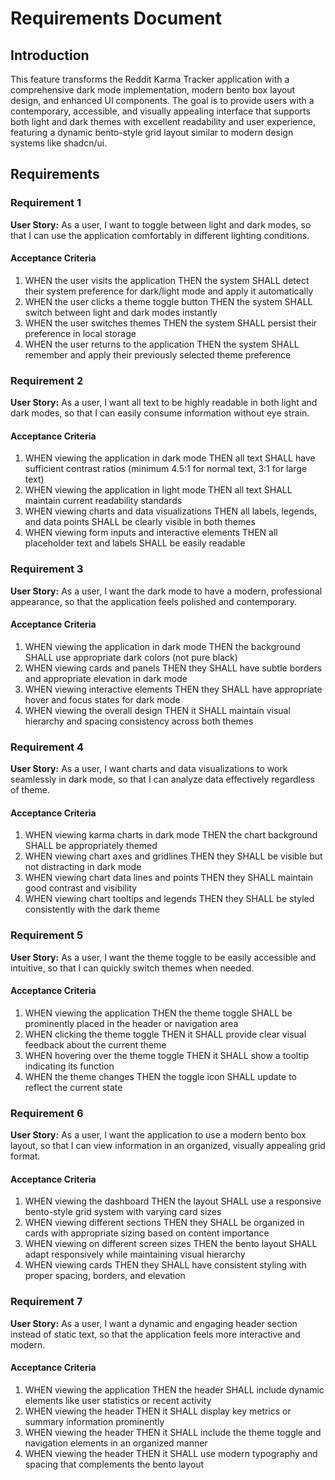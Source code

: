 # Requirements Document

## Introduction

This feature transforms the Reddit Karma Tracker application with a comprehensive dark mode implementation, modern bento box layout design, and enhanced UI components. The goal is to provide users with a contemporary, accessible, and visually appealing interface that supports both light and dark themes with excellent readability and user experience, featuring a dynamic bento-style grid layout similar to modern design systems like shadcn/ui.

## Requirements

### Requirement 1

**User Story:** As a user, I want to toggle between light and dark modes, so that I can use the application comfortably in different lighting conditions.

#### Acceptance Criteria

1. WHEN the user visits the application THEN the system SHALL detect their system preference for dark/light mode and apply it automatically
2. WHEN the user clicks a theme toggle button THEN the system SHALL switch between light and dark modes instantly
3. WHEN the user switches themes THEN the system SHALL persist their preference in local storage
4. WHEN the user returns to the application THEN the system SHALL remember and apply their previously selected theme preference

### Requirement 2

**User Story:** As a user, I want all text to be highly readable in both light and dark modes, so that I can easily consume information without eye strain.

#### Acceptance Criteria

1. WHEN viewing the application in dark mode THEN all text SHALL have sufficient contrast ratios (minimum 4.5:1 for normal text, 3:1 for large text)
2. WHEN viewing the application in light mode THEN all text SHALL maintain current readability standards
3. WHEN viewing charts and data visualizations THEN all labels, legends, and data points SHALL be clearly visible in both themes
4. WHEN viewing form inputs and interactive elements THEN all placeholder text and labels SHALL be easily readable

### Requirement 3

**User Story:** As a user, I want the dark mode to have a modern, professional appearance, so that the application feels polished and contemporary.

#### Acceptance Criteria

1. WHEN viewing the application in dark mode THEN the background SHALL use appropriate dark colors (not pure black)
2. WHEN viewing cards and panels THEN they SHALL have subtle borders and appropriate elevation in dark mode
3. WHEN viewing interactive elements THEN they SHALL have appropriate hover and focus states for dark mode
4. WHEN viewing the overall design THEN it SHALL maintain visual hierarchy and spacing consistency across both themes

### Requirement 4

**User Story:** As a user, I want charts and data visualizations to work seamlessly in dark mode, so that I can analyze data effectively regardless of theme.

#### Acceptance Criteria

1. WHEN viewing karma charts in dark mode THEN the chart background SHALL be appropriately themed
2. WHEN viewing chart axes and gridlines THEN they SHALL be visible but not distracting in dark mode
3. WHEN viewing chart data lines and points THEN they SHALL maintain good contrast and visibility
4. WHEN viewing chart tooltips and legends THEN they SHALL be styled consistently with the dark theme

### Requirement 5

**User Story:** As a user, I want the theme toggle to be easily accessible and intuitive, so that I can quickly switch themes when needed.

#### Acceptance Criteria

1. WHEN viewing the application THEN the theme toggle SHALL be prominently placed in the header or navigation area
2. WHEN clicking the theme toggle THEN it SHALL provide clear visual feedback about the current theme
3. WHEN hovering over the theme toggle THEN it SHALL show a tooltip indicating its function
4. WHEN the theme changes THEN the toggle icon SHALL update to reflect the current state

### Requirement 6

**User Story:** As a user, I want the application to use a modern bento box layout, so that I can view information in an organized, visually appealing grid format.

#### Acceptance Criteria

1. WHEN viewing the dashboard THEN the layout SHALL use a responsive bento-style grid system with varying card sizes
2. WHEN viewing different sections THEN they SHALL be organized in cards with appropriate sizing based on content importance
3. WHEN viewing on different screen sizes THEN the bento layout SHALL adapt responsively while maintaining visual hierarchy
4. WHEN viewing cards THEN they SHALL have consistent styling with proper spacing, borders, and elevation

### Requirement 7

**User Story:** As a user, I want a dynamic and engaging header section instead of static text, so that the application feels more interactive and modern.

#### Acceptance Criteria

1. WHEN viewing the application THEN the header SHALL include dynamic elements like user statistics or recent activity
2. WHEN viewing the header THEN it SHALL display key metrics or summary information prominently
3. WHEN viewing the header THEN it SHALL include the theme toggle and navigation elements in an organized manner
4. WHEN viewing the header THEN it SHALL use modern typography and spacing that complements the bento layout
